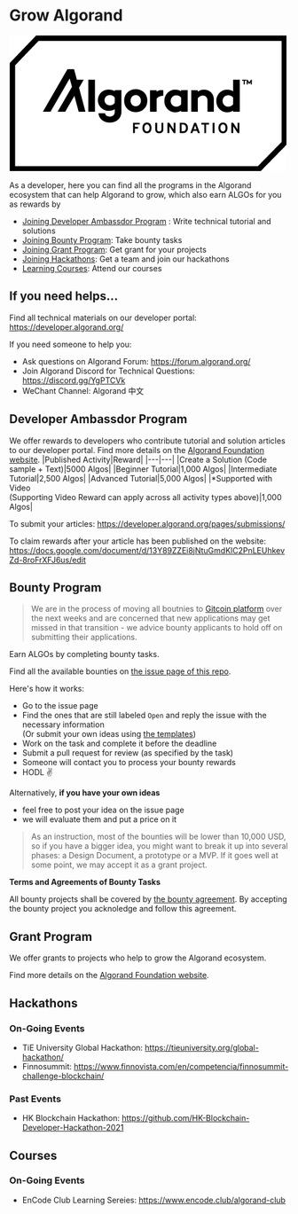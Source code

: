 # Grow Algorand

![Algorand Foundation Logo](img/logo.png)

As a developer, here you can find all the programs in the Algorand ecosystem that can help Algorand to grow, which also earn ALGOs for you as rewards by

- [Joining Developer Ambassdor Program](#Develop-Ambassdor-Program) : Write technical tutorial and solutions
- [Joining Bounty Program](#Bounty-Program): Take bounty tasks
- [Joining Grant Program](#Grant-Program): Get grant for your projects 
- [Joining Hackathons](#Hackathons): Get a team and join our hackathons
- [Learning Courses](#Courses): Attend our courses

## If you need helps...
Find all technical materials on our developer portal: https://developer.algorand.org/

If you need someone to help you:
* Ask questions on Algorand Forum: https://forum.algorand.org/
* Join Algorand Discord for Technical Questions: https://discord.gg/YgPTCVk
* WeChant Channel: Algorand 中文

## Developer Ambassdor Program
We offer rewards to developers who contribute tutorial and solution articles to our developer portal. Find more details on the [Algorand Foundation website](https://algorand.foundation/developers/dev-ambassadors).
|Published Activity|Reward|
|---|---|
|Create a Solution (Code sample + Text)|5000 Algos|
|Beginner Tutorial|1,000 Algos|
|Intermediate Tutorial|2,500 Algos|
|Advanced Tutorial|5,000 Algos|
|*Supported with Video<br />(Supporting Video Reward can apply across all activity types above)|1,000 Algos|


To submit your articles: https://developer.algorand.org/pages/submissions/

To claim rewards after your article has been published on the website: https://docs.google.com/document/d/13Y89ZZEi8jNtuGmdKlC2PnLEUhkevZd-8roFrXFJ6us/edit


## Bounty Program

> We are in the process of moving all boutnies to [Gitcoin platform](https://gitcoin.co/) over the next weeks and are concerned that new applications may get missed in that transition - we advice bounty applicants to hold off on submitting their applications.

Earn ALGOs by completing bounty tasks.

Find all the available bounties on [the issue page of this repo](https://github.com/algorandfoundation/grow-algorand/issues).

Here's how it works:

* Go to the issue page
* Find the ones that are still labeled `Open` and reply the issue with the necessary information  
  (Or submit your own ideas using [the templates](./task-template.md))
* Work on the task and complete it before the deadline
* Submit a pull request for review (as specified by the task)
* Someone will contact you to process your bounty rewards
* HODL ✌️

Alternatively, **if you have your own ideas**
* feel free to post your idea on the issue page
* we will evaluate them and put a price on it
> As an instruction, most of the bounties will be lower than 10,000 USD, so if you have a bigger idea, you might want to break it up into several phases: a Design Document, a prototype or a MVP. If it goes well at some point, we may accept it as a grant project.

**Terms and Agreements of Bounty Tasks**

All bounty projects shall be covered by [the bounty agreement](./bounty-agreement.md).
By accepting the bounty project you acknoledge and follow this agreement.

## Grant Program

We offer grants to projects who help to grow the Algorand ecosystem.

Find more details on the [Algorand Foundation website](https://algorand.foundation/grants-program).

## Hackathons

### On-Going Events

* TiE University Global Hackathon: https://tieuniversity.org/global-hackathon/
* Finnosummit: https://www.finnovista.com/en/competencia/finnosummit-challenge-blockchain/

### Past Events

* HK Blockchain Hackathon: https://github.com/HK-Blockchain-Developer-Hackathon-2021

## Courses

### On-Going Events

* EnCode Club Learning Sereies: https://www.encode.club/algorand-club







